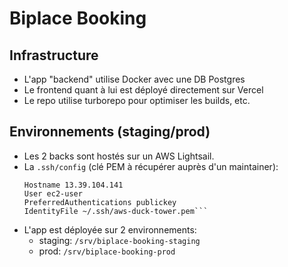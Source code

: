 # Biplace Booking

## Infrastructure

- L'app "backend" utilise Docker avec une DB Postgres
- Le frontend quant à lui est déployé directement sur Vercel
- Le repo utilise turborepo pour optimiser les builds, etc.

## Environnements (staging/prod)

- Les 2 backs sont hostés sur un AWS Lightsail.
- La `.ssh/config` (clé PEM à récupérer auprès d'un maintainer):
  ```Host duck-tower
  Hostname 13.39.104.141
  User ec2-user
  PreferredAuthentications publickey
  IdentityFile ~/.ssh/aws-duck-tower.pem```
- L'app est déployée sur 2 environnements:
    - staging: `/srv/biplace-booking-staging`
    - prod: `/srv/biplace-booking-prod`